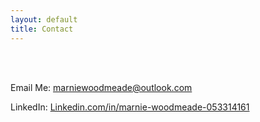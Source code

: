 ```yaml
---
layout: default
title: Contact
---
```


<br>
<br>

Email Me: [marniewoodmeade@outlook.com](mailto:marniewoodmeade@outlook.com?Subject=Hello)

LinkedIn: [Linkedin.com/in/marnie-woodmeade-053314161](https://www.linkedin.com/in/marnie-woodmeade-053314161/)
